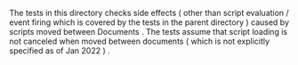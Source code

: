 The
tests
in
this
directory
checks
side
effects
(
other
than
script
evaluation
/
event
firing
which
is
covered
by
the
tests
in
the
parent
directory
)
caused
by
scripts
moved
between
Documents
.
The
tests
assume
that
script
loading
is
not
canceled
when
moved
between
documents
(
which
is
not
explicitly
specified
as
of
Jan
2022
)
.
